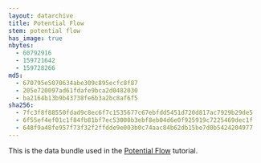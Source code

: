 ```yaml
---
layout: datarchive
title: Potential Flow
stem: potential flow
has_image: true
nbytes:
  - 60792916
  - 159721642
  - 159728266
md5:
  - 670795e5070634abe309c895ecfc8f87
  - 205e720097ad61fdafe9bca2d0482030
  - ba2164b13b9b43738fe6b3a2bc8af6f5
sha256:
  - 7fc3f8f88550fdad9c8ec6f7c1535677c67ebfdd5451d720d817ac7929b29de5
  - 6f55ef4ef01c1f84fb81bf7ec53000b3ebf8eb04d6e0f925919c7225469dec1f
  - 648f9a48fe957f73f32f2ffdde9e003b0c74aac84b62db15be7d0b5424204977
---
```

This is the data bundle used in the
[Potential Flow](https://visit-sphinx-github-user-manual.readthedocs.io/en/develop/tutorials/PotentialFlow.html#)
tutorial.
